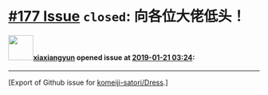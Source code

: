 # [\#177 Issue](https://github.com/komeiji-satori/Dress/issues/177) `closed`: 向各位大佬低头！

#### <img src="https://avatars.githubusercontent.com/u/24871944?u=07eb00384c296412ba11de67b89aad388d6e1dbb&v=4" width="50">[xiaxiangyun](https://github.com/xiaxiangyun) opened issue at [2019-01-21 03:24](https://github.com/komeiji-satori/Dress/issues/177):






-------------------------------------------------------------------------------



[Export of Github issue for [komeiji-satori/Dress](https://github.com/komeiji-satori/Dress).]
